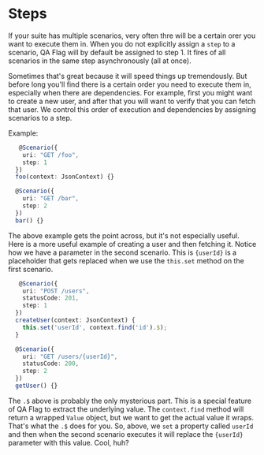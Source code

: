 # Steps

If your suite has multiple scenarios, very often thre will be a certain orer you want to execute them in. When you do not explicitly assign a `step` to a scenario, QA Flag will by default be assigned to step 1. It fires of all scenarios in the same step asynchronously (all at once).

Sometimes that's great because it will speed things up tremendously. But before long you'll find there is a certain order you need to execute them in, especially when there are dependencies. For example, first you might want to create a new user, and after that you will want to verify that you can fetch that user. We control this order of execution and dependencies by assigning scenarios to a step.

Example:

```typescript
   @Scenario({
    uri: "GET /foo",
    step: 1
  })
  foo(context: JsonContext) {}

  @Scenario({
    uri: "GET /bar",
    step: 2
  })
  bar() {}
```

The above example gets the point across, but it's not especially useful. Here is a more useful example of creating a user and then fetching it. Notice how we have a parameter in the second scenario. This is `{userId}` is a placeholder that gets replaced when we use the `this.set` method on the first scenario.

```typescript
   @Scenario({
    uri: "POST /users",
    statusCode: 201,
    step: 1
  })
  createUser(context: JsonContext) {
    this.set('userId', context.find('id').$);
  }

  @Scenario({
    uri: "GET /users/{userId}",
    statusCode: 200,
    step: 2
  })
  getUser() {}
```

The `.$` above is probably the only mysterious part. This is a special feature of QA Flag to extract the underlying value. The `context.find` method will return a wrapped `Value` object, but we want to get the actual value it wraps. That's what the `.$` does for you. So, above, we `set` a property called `userId` and then when the second scenario executes it will replace the `{userId}` parameter with this value. Cool, huh?

